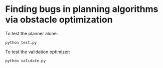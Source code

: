 # Finding bugs in planning algorithms via obstacle optimization

To test the planner alone:
```
python test.py
```

To test the validation optimizer:
```
python validate.py
```
